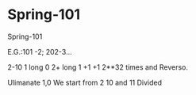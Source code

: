 # Spring-101
Spring-101

E.G.:101 -2; 202-3...

2-10 1 long  0 2+ long 1 +1 +1 2**32 times and Reverso.

Ulimanate 1,0 We start from 2 10 and 11 Divided


